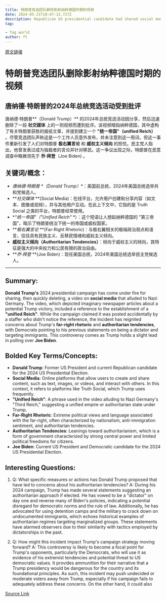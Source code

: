 ```yaml
---
title: 特朗普竞选团队删除影射纳粹德国时期的视频
date: 2024-05-21T18:47:13.727Z
description: Republican US presidential candidate had shared social media post saying he would establish ‘unified Reich’
tag: 

- Tag world
author: ft
---
```


[原文链接](https://ft.com/content/73f695a8-6a26-41d4-97a7-43587784cef5)

# 特朗普竞选团队删除影射纳粹德国时期的视频

## 唐纳德·特朗普的2024年总统竞选活动受到批评

唐纳德·特朗普**（Donald Trump）** 的2024年总统竞选活动因分享，然后迅速删除了一段 **社交媒体** 上的一则视频而遭到批评。该视频暗指纳粹德国，其中虚构了有关特朗普获胜的报纸文章，并提到建立一个 **"统一帝国"（unified Reich）** 。尽管竞选团队声称这是一个工作人员意外发布，并未注意到这一用词，但这一事件重新引发了人们对特朗普 **极右翼言论** 和 **威权主义倾向** 的担忧。民主党人指出，他曾发表过成为独裁者的言论并针对移民。这一争议出现之际，特朗普在民意调查中略微领先于 **乔·拜登**（Joe Biden) 。

## 关键词/概念：

- **唐纳德·特朗普* *（Donald Trump）**：美国前总统，2024年美国总统选举共和党候选人。
- ***社交媒体* **(Social Media)：在线平台，允许用户创建和分享内容（如文本、图像或视频），并与其他用户互动。在此上下文中，它指的是 Truth Social 之类的平台，特朗普经常使用。
- **“统一帝国”（"Unified Reich"* *）：这个短语让人想起纳粹德国的 "第三帝国"，暗示了特朗普统治下统一的帝国或威权国家。
- ***极右翼言论* **(Far-Right Rhetoric)：与极右翼相关的极端政治观点和语言，往往具有民族主义、反移民情绪和威权主义倾向。
- **威权主义倾向（Authoritarian Tendencies）**：倾向于威权主义的倾向，其特征是强大的中央权力和公民有限的政治自由。
- ***乔·拜登* **(Joe Biden)：现任美国总统，2024年美国总统选举民主党候选人。
            


---

## Summary: 

**Donald Trump's** 2024 presidential campaign has come under fire for sharing, then quickly deleting, a video on **social media** that alluded to Nazi Germany. The video, which depicted imaginary newspaper articles about a potential Trump victory, included a reference to the establishment of a **"unified Reich"**. While the campaign claimed it was posted accidentally by a staffer who didn't notice the reference, the incident has reignited concerns about Trump's **far-right rhetoric** and **authoritarian tendencies**, with Democrats pointing to his previous statements on being a dictator and targeting immigrants. This controversy comes as Trump holds a slight lead in polling over **Joe Biden**. 

## Bolded Key Terms/Concepts: 

- **Donald Trump**: Former US President and current Republican candidate for the 2024 US Presidential Election. 
- **Social Media**: Online platforms that allow users to create and share content, such as text, images, or videos, and interact with others. In this context, it refers to platforms like Truth Social, which Trump uses frequently. 
- **"Unified Reich"**: A phrase used in the video alluding to Nazi Germany's "Third Reich," suggesting a unified empire or authoritarian state under Trump. 
- **Far-Right Rhetoric**: Extreme political views and language associated with the far-right, often characterized by nationalism, anti-immigration sentiment, and authoritarian tendencies. 
- **Authoritarian Tendencies**: Leanings toward authoritarianism, which is a form of government characterized by strong central power and limited political freedoms for citizens. 
- **Joe Biden**: Current US President and Democratic candidate for the 2024 US Presidential Election. 

## Interesting Questions: 

1. Q: What specific measures or actions has Donald Trump proposed that have led to concerns about his authoritarian tendencies? 
   A: During his 2024 campaign, Trump has made several statements suggesting an authoritarian approach if elected. He has vowed to be a "dictator" on day one and reverse many of Biden's policies, indicating a potential disregard for democratic norms and the rule of law. Additionally, he has advocated for using detention camps and the military to crack down on undocumented immigrants, which echoes historical examples of authoritarian regimes targeting marginalized groups. These statements have alarmed observers due to their similarity with tactics employed by dictatorships in the past. 

2. Q: How might this incident impact Trump's campaign strategy moving forward? 
   A: This controversy is likely to become a focal point for Trump's opponents, particularly the Democrats, who will use it as evidence of his extremist tendencies and potential threat to US democratic values. It provides ammunition for their narrative that a Trump presidency would be dangerous for the country and its foundational principles. As such, this incident may push undecided or moderate voters away from Trump, especially if his campaign fails to adequately address these concerns. On the other hand, it could also

[Source Link](https://ft.com/content/73f695a8-6a26-41d4-97a7-43587784cef5)

